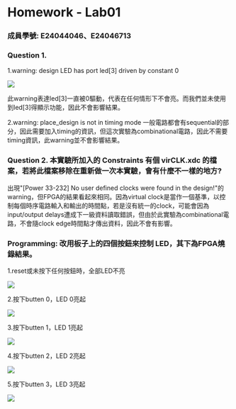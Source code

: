 # Homework - Lab01

### 成員學號: E24044046、E24046713

### Question 1.
 1.warning: design LED has port led[3] driven by constant 0
 
 ![](https://github.com/tysh0738/FPGA_Design/blob/master/Lab01/hw/E24044046/image/warning.jpg)
 
   此warning表達led[3]一直被0驅動，代表在任何情形下不會亮。而我們並未使用到led[3]得顯示功能，因此不會影響結果。
   
 2.warning: place_design is not in timing mode
   一般電路都會有sequential的部分，因此需要加入timing的資訊，但這次實驗為combinational電路，因此不需要timing資訊，此warning並不會影響結果。
 
 
### Question 2. 本實驗所加入的 Constraints 有個 virCLK.xdc 的檔案，若將此檔案移除在重新做一次本實驗，會有什麼不一樣的地方?
出現"[Power 33-232] No user defined clocks were found in the design!"的warning，但FPGA的結果看起來相同。因為virtual clock是當作一個基準，以控制每個時序電路輸入和輸出的時間點，若是沒有統一的clock，可能會因為input/output delays遭成下一級資料讀取錯誤，但由於此實驗為combinational電路，不會隨clock edge時間點才傳出資料，因此不會有影響。
 
### Programming: 改用板子上的四個按鈕來控制 LED，其下為FPGA燒錄結果。
 1.reset或未按下任何按鈕時，全部LED不亮
 
 ![](https://github.com/tysh0738/FPGA_Design/blob/master/Lab01/hw/E24044046/image/0000.jpg) 
 
 2.按下butten 0，LED 0亮起
 
 ![](https://github.com/tysh0738/FPGA_Design/blob/master/Lab01/hw/E24044046/image/0001.jpg) 
 
 3.按下butten 1，LED 1亮起
 
 ![](https://github.com/tysh0738/FPGA_Design/blob/master/Lab01/hw/E24044046/image/0010.jpg)
 
 4.按下butten 2，LED 2亮起
 
 ![](https://github.com/tysh0738/FPGA_Design/blob/master/Lab01/hw/E24044046/image/0100.jpg) 
 
 5.按下butten 3，LED 3亮起
 
 ![](https://github.com/tysh0738/FPGA_Design/blob/master/Lab01/hw/E24044046/image/1000.jpg)
